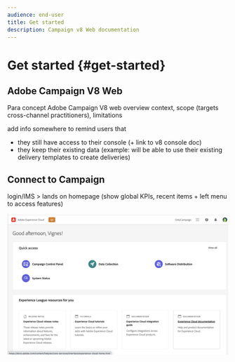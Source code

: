 ```yaml
---
audience: end-user
title: Get started
description: Campaign v8 Web documentation
---
```

# Get started {#get-started}

## Adobe Campaign V8 Web

Para concept Adobe Campaign
V8 web overview
context, scope (targets cross-channel practitioners), limitations

add info somewhere to remind users that
* they still have access to their console (+ link to v8 console doc)
* they keep their existing data (example: will be able to use their existing delivery templates to create deliveries)

## Connect to Campaign

login/IMS > lands on homepage (show global KPIs, recent items + left menu to access features)

![](assets/connect.png)
